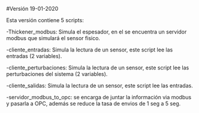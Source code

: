 #Versión 19-01-2020

Esta versión contiene 5 scripts:

-Thickener_modbus: Simula el espesador, en el se encuentra un servidor modbus que simulará el sensor fisico.

-cliente_entradas: Simula la lectura de un sensor, este script lee las entradas (2 variables).

-cliente_perturbaciones: Simula la lectura de un sensor, este script lee las perturbaciones del sistema (2 variables).

-cliente_salidas: Simula la lectura de un sensor, este script lee las entradas.

-servidor_modbus_to_opc: se encarga de juntar la información via modbus y pasarla a OPC, además se reduce la tasa de envios de 1 seg a 5 seg.
